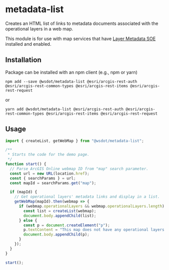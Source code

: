 metadata-list
=============

Creates an HTML list of links to metadata documents associated with the operational layers in a web map.

This module is for use with map services that have [Layer Metadata SOE] installed and enabled.

Installation
------------

Package can be installed with an npm client (e.g., npm or yarn)

```console
npm add --save @wsdot/metadata-list @esri/arcgis-rest-auth @esri/arcgis-rest-common-types @esri/arcgis-rest-items @esri/arcgis-rest-request
```

or

```console
yarn add @wsdot/metadata-list @esri/arcgis-rest-auth @esri/arcgis-rest-common-types @esri/arcgis-rest-items @esri/arcgis-rest-request
```

Usage
-----

```TypeScript
import { createList, getWebMap } from "@wsdot/metadata-list";

/**
 * Starts the code for the demo page.
 */
function start() {
  // Parse ArcGIS Online webmap ID from "map" search parameter.
  const url = new URL(location.href);
  const { searchParams } = url;
  const mapId = searchParams.get("map");

  if (mapId) {
    // Get operational layers' metadata links and display in a list.
    getWebMap(mapId).then(webmap => {
      if (webmap.operationalLayers && webmap.operationalLayers.length) {
        const list = createList(webmap);
        document.body.appendChild(list);
      } else {
        const p = document.createElement("p");
        p.textContent = "This map does not have any operational layers.";
        document.body.appendChild(p);
      }
    });
  }
}

start();
```

[Layer Metadata SOE]:https://github.com/WSDOT-GIS/LayerMetadataSoe
